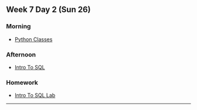 ## Week 7 Day 2 (Sun 26)

### Morning

- [Python Classes][1]


### Afternoon

- [Intro To SQL][2]


### Homework

- [Intro To SQL Lab][3]


[1]: ./python-classes/
[2]: ./intro-to-sql/
[3]: ./intro-to-sql-lab/


---
